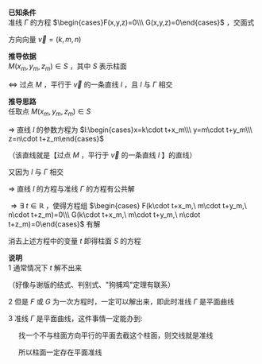 **已知条件**  
准线 $\Gamma$ 的方程 $\begin{cases}F(x,y,z)=0\\\ G(x,y,z)=0\end{cases}$ ，交面式  
  
方向向量 $\vec v=(k,m,n)$  
  
**推导依据**  
$M(x_m,y_m,z_m)\in S$ ，其中 $S$ 表示柱面  
  
$\Leftrightarrow$ 过点 $M$ ，平行于 $\vec v$ 的一条直线 $l$ ，且 $l$ 与 $\Gamma$ 相交  
  
**推导思路**  
任取点 $M(x_m,y_m,z_m)\in S$  
  
$\Rightarrow$ 直线 $l$ 的参数方程为 $l:\begin{cases}x=k\cdot t+x_m\\\ y=m\cdot t+y_m\\\ z=n\cdot t+z_m\end{cases}$  
  
（该直线就是【过点 $M$ ，平行于 $\vec v$ 的一条直线 $l$ 】的直线）  
  
又因为 $l$ 与 $\Gamma$ 相交  
  
$\Rightarrow$ 直线 $l$ 的方程与准线 $\Gamma$ 的方程有公共解  
  
$\Rightarrow\exists\ t\in\mathbb R$ ，使得方程组 $\begin{cases}  
F(k\cdot t+x_m,\ m\cdot t+y_m,\ n\cdot t+z_m)=0\\\ G(k\cdot t+x_m,\ m\cdot t+y_m,\ n\cdot t+z_m)=0\end{cases}$ 有解  
  
消去上述方程中的变量 $t$ 即得柱面 $S$ 的方程  
  
**说明**  
1 通常情况下 $t$ 解不出来  
  
（好像与谢版的结式、判别式、"狗捕鸡"定理有联系）  
  
2 但是 $F$ 或 $G$ 为一次方程时，一定可以解出来，即此时准线 $\Gamma$ 是平面曲线  
  
3 准线 $\Gamma$ 是平面曲线，这件事情一定能办到:  
  
$\quad$ 找一个不与柱面方向平行的平面去截这个柱面，则交线就是准线  
  
$\quad$ 所以柱面一定存在平面准线  
